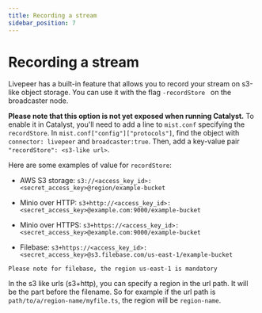 ```yaml
---
title: Recording a stream
sidebar_position: 7
---
```


# Recording a stream

Livepeer has a built-in feature that allows you to record your stream on s3-like object storage. You can use it with the flag `-recordStore ` on the broadcaster node.

**Please note that this option is not yet exposed when running Catalyst.** To enable it in Catalyst, you'll need to add a line to `mist.conf` specifying the `recordStore`. In `mist.conf["config"]["protocols"]`, find the object with `connector: livepeer` and `broadcaster:true`. Then, add a key-value pair `"recordStore": <s3-like url>`.

Here are some examples of value for `recordStore`:

- AWS S3 storage: `s3://<access_key_id>:<secret_access_key>@region/example-bucket`

- Minio over HTTP: `s3+http://<access_key_id>:<secret_access_key>@example.com:9000/example-bucket`

- Minio over HTTPS: `s3+https://<access_key_id>:<secret_access_key>@example.com:9000/example-bucket`

- Filebase: `s3+https://<access_key_id>:<secret_access_key>@s3.filebase.com/us-east-1/example-bucket`

```
Please note for filebase, the region us-east-1 is mandatory
```

In the s3 like urls (s3+http), you can specify a region in the url path. It will be the part before the filename.
So for example if the url path is `path/to/a/region-name/myfile.ts`, the region will be `region-name`.
